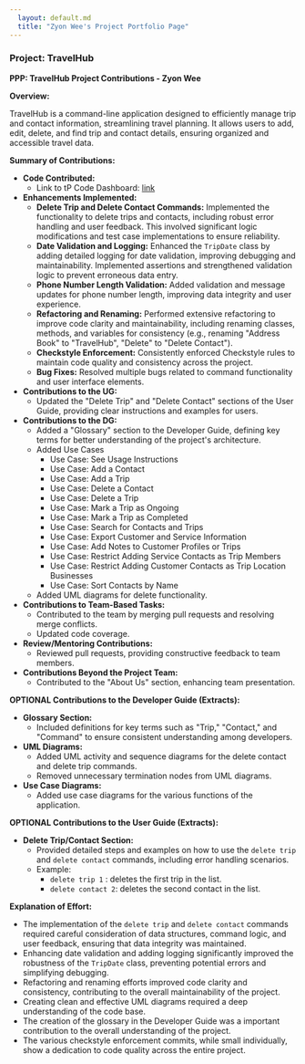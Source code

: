 ```yaml
---
  layout: default.md
  title: "Zyon Wee's Project Portfolio Page"
---
```


### Project: TravelHub

**PPP: TravelHub Project Contributions - Zyon Wee**

**Overview:**

TravelHub is a command-line application designed to efficiently manage trip and contact information, streamlining travel planning. It allows users to add, edit, delete, and find trip and contact details, ensuring organized and accessible travel data.

**Summary of Contributions:**

* **Code Contributed:**
    * Link to tP Code Dashboard:
      [link](https://nus-cs2103-ay2425s2.github.io/tp-dashboard/?search=zyonwee&breakdown=true&sort=groupTitle%20dsc&sortWithin=title&since=2025-02-21&timeframe=commit&mergegroup=&groupSelect=groupByRepos&checkedFileTypes=docs~functional-code~test-code~other)
* **Enhancements Implemented:**
    * **Delete Trip and Delete Contact Commands:** Implemented the functionality to delete trips and contacts, including robust error handling and user feedback. This involved significant logic modifications and test case implementations to ensure reliability.
    * **Date Validation and Logging:** Enhanced the `TripDate` class by adding detailed logging for date validation, improving debugging and maintainability. Implemented assertions and strengthened validation logic to prevent erroneous data entry.
    * **Phone Number Length Validation:** Added validation and message updates for phone number length, improving data integrity and user experience.
    * **Refactoring and Renaming:** Performed extensive refactoring to improve code clarity and maintainability, including renaming classes, methods, and variables for consistency (e.g., renaming "Address Book" to "TravelHub", "Delete" to "Delete Contact").
    * **Checkstyle Enforcement:** Consistently enforced Checkstyle rules to maintain code quality and consistency across the project.
    * **Bug Fixes:** Resolved multiple bugs related to command functionality and user interface elements.
* **Contributions to the UG:**
    * Updated the "Delete Trip" and "Delete Contact" sections of the User Guide, providing clear instructions and examples for users.
* **Contributions to the DG:**
    * Added a "Glossary" section to the Developer Guide, defining key terms for better understanding of the project's architecture.
  * Added Use Cases
    * Use Case: See Usage Instructions
    * Use Case: Add a Contact
    * Use Case: Add a Trip
    * Use Case: Delete a Contact
    * Use Case: Delete a Trip
    * Use Case: Mark a Trip as Ongoing
    * Use Case: Mark a Trip as Completed
    * Use Case: Search for Contacts and Trips
    * Use Case: Export Customer and Service Information
    * Use Case: Add Notes to Customer Profiles or Trips
    * Use Case: Restrict Adding Service Contacts as Trip Members
    * Use Case: Restrict Adding Customer Contacts as Trip Location Businesses
    * Use Case: Sort Contacts by Name
  * Added UML diagrams for delete functionality.
* **Contributions to Team-Based Tasks:**
    * Contributed to the team by merging pull requests and resolving merge conflicts.
    * Updated code coverage.
* **Review/Mentoring Contributions:**
    * Reviewed pull requests, providing constructive feedback to team members.
* **Contributions Beyond the Project Team:**
    * Contributed to the "About Us" section, enhancing team presentation.

**OPTIONAL Contributions to the Developer Guide (Extracts):**

* **Glossary Section:**
    * Included definitions for key terms such as "Trip," "Contact," and "Command" to ensure consistent understanding among developers.
* **UML Diagrams:**
    * Added UML activity and sequence diagrams for the delete contact and delete trip commands.
    * Removed unnecessary termination nodes from UML diagrams.
* **Use Case Diagrams:**
    * Added use case diagrams for the various functions of the application.

**OPTIONAL Contributions to the User Guide (Extracts):**

* **Delete Trip/Contact Section:**
    * Provided detailed steps and examples on how to use the `delete trip` and `delete contact` commands, including error handling scenarios.
    * Example:
        * `delete trip 1` : deletes the first trip in the list.
        * `delete contact 2`: deletes the second contact in the list.

**Explanation of Effort:**

* The implementation of the `delete trip` and `delete contact` commands required careful consideration of data structures, command logic, and user feedback, ensuring that data integrity was maintained.
* Enhancing date validation and adding logging significantly improved the robustness of the `TripDate` class, preventing potential errors and simplifying debugging.
* Refactoring and renaming efforts improved code clarity and consistency, contributing to the overall maintainability of the project.
* Creating clean and effective UML diagrams required a deep understanding of the code base.
* The creation of the glossary in the Developer Guide was a important contribution to the overall understanding of the project.
* The various checkstyle enforcement commits, while small individually, show a dedication to code quality across the entire project.